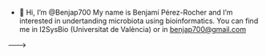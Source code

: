 - 👋 Hi, I’m @Benjap700 
My name is Benjamí Pérez-Rocher and I’m interested in undertanding microbiota using bioinformatics. You can find me in I2SysBio (Universitat de València) or in benjap700@gmail.com


--->
